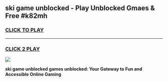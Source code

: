 
## ski game unblocked - Play Unblocked Gmaes & Free #k82mh
<h3>
<a href="https://news.freeplayer.one?title=ski_game_unblocked&ref=03M">CLICK TO PLAY</a></h3>
<hr>

<h3>
<a href="https://news.freeplayer.one?title=ski_game_unblocked&ref=03M">CLICK 2 PLAY</a>
  
</h3>

<a href="https://news.freeplayer.one?title=ski_game_unblocked&ref=03M"><img src="https://clearcache.store/games.png"></a>


**ski game unblocked games unblocked: Your Gateway to Fun and Accessible Online Gaming**
